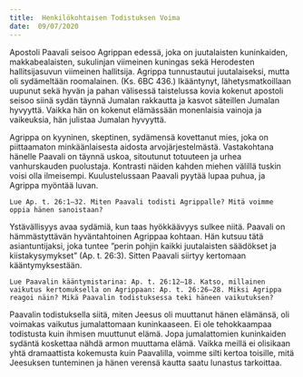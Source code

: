 ```yaml
---
title:  Henkilökohtaisen Todistuksen Voima
date:  09/07/2020
---
```


Apostoli Paavali seisoo Agrippan edessä, joka on juutalaisten kuninkaiden, makkabealaisten, sukulinjan viimeinen kuningas sekä Herodesten hallitsijasuvun viimeinen hallitsija. Agrippa tunnustautui juutalaiseksi, mutta oli sydämeltään roomalainen. (Ks. 6BC 436.) Ikääntynyt, lähetysmatkoillaan uupunut sekä hyvän ja pahan välisessä taistelussa kovia kokenut apostoli seisoo siinä sydän täynnä Jumalan rakkautta ja kasvot säteillen Jumalan hyvyyttä. Vaikka hän on kokenut elämässään monenlaisia vainoja ja vaikeuksia, hän julistaa Jumalan hyvyyttä.

Agrippa on kyyninen, skeptinen, sydämensä kovettanut mies, joka on piittaamaton minkäänlaisesta aidosta arvojärjestelmästä. Vastakohtana hänelle Paavali on täynnä uskoa, sitoutunut totuuteen ja urhea vanhurskauden puolustaja. Kontrasti näiden kahden miehen välillä tuskin voisi olla ilmeisempi. Kuulustelussaan Paavali pyytää lupaa puhua, ja Agrippa myöntää luvan.

`Lue Ap. t. 26:1–32. Miten Paavali todisti Agrippalle? Mitä voimme oppia hänen sanoistaan?`

Ystävällisyys avaa sydämiä, kun taas hyökkäävyys sulkee niitä. Paavali on hämmästyttävän hyväntahtoinen Agrippaa kohtaan. Hän kutsuu tätä asiantuntijaksi, joka tuntee ”perin pohjin kaikki juutalaisten säädökset ja kiistakysymykset” (Ap. t. 26:3). Sitten Paavali siirtyy kertomaan kääntymyksestään.

`Lue Paavalin kääntymistarina: Ap. t. 26:12–18. Katso, millainen vaikutus kertomuksella on Agrippaan: Ap. t. 26:26–28. Miksi Agrippa reagoi näin? Mikä Paavalin todistuksessa teki häneen vaikutuksen?`

Paavalin todistuksella siitä, miten Jeesus oli muuttanut hänen elämänsä, oli voimakas vaikutus jumalattomaan kuninkaaseen. Ei ole tehokkaampaa todistusta kuin ihmisen muuttunut elämä. Jopa jumalattomien kuninkaiden sydäntä koskettaa nähdä armon muuttama elämä. Vaikka meillä ei olisikaan yhtä dramaattista kokemusta kuin Paavalilla, voimme silti kertoa toisille, mitä Jeesuksen tunteminen ja hänen verensä kautta saatu lunastus tarkoittaa.